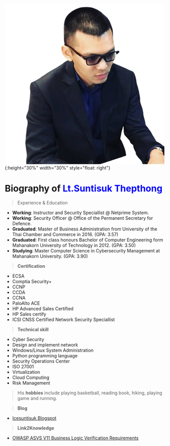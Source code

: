 ![](/img/ice.png){:height="30%" width="30%" style="float: right"}

# Biography of <font color="blue"> Lt.Suntisuk Thepthong </font>

>Experience & Education

* **Working**: Instructor and Security Speciallist @ Netprime System.
* **Working**: Security Officer @ Office of the Permanent Secretary for Defence.
* **Graduated**: Master of Business Administration from University of the Thai Chamber and Commerce in 2016. (GPA: 3.57)
* **Graduated**: First class honours Bachelor of Computer Engineering form Mahanakorn University of Technology in 2012. (GPA: 3.50)
* **Studying**: Master Computer Science in Cybersecurity Management at Mahanakorn University. (GPA: 3.90)

>**Certification**

* ECSA
* Comptia Security+
* CCNP
* CCDA
* CCNA
* PaloAlto ACE
* HP Advanced Sales Certified 
* HP Sales certify
* ICSI CNSS Certified Network Security Speciallist

>**Technical skill**

* Cyber Security
* Design and implement network
* Windows/Linux System Administration
* Python programming language
* Security Operations Center
* ISO 27001
* Virtualization
* Cloud Computing
* Risk Management

>His **hobbies** include playing basketball, reading book, hiking, playing game and running.

>**Blog**

* [Icesuntisuk Blogspot](https://icesuntisuk.blogspot.com)

>**Link2Knowledge**

* [OWASP ASVS V11 Business Logic Verification Requirements](https://gitlab.com/icesuntisuk/2020.wiki/-/blob/master/requirement/V11%20Business%20Logic%20Verification%20Requirements.md)